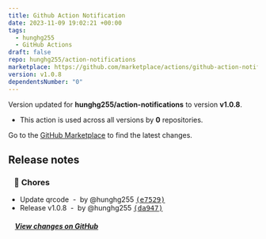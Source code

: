 ```yaml
---
title: Github Action Notification
date: 2023-11-09 19:02:21 +00:00
tags:
  - hunghg255
  - GitHub Actions
draft: false
repo: hunghg255/action-notifications
marketplace: https://github.com/marketplace/actions/github-action-notification
version: v1.0.8
dependentsNumber: "0"
---
```



Version updated for **hunghg255/action-notifications** to version **v1.0.8**.
- This action is used across all versions by **0** repositories.

Go to the [GitHub Marketplace](https://github.com/marketplace/actions/github-action-notification) to find the latest changes.

## Release notes

### &nbsp;&nbsp;&nbsp;🏡 Chores

- Update qrcode &nbsp;-&nbsp; by @hunghg255 [<samp>(e7529)</samp>](https://github.com/hunghg255/action-notifications/commit/e7529d0)
- Release v1.0.8 &nbsp;-&nbsp; by @hunghg255 [<samp>(da947)</samp>](https://github.com/hunghg255/action-notifications/commit/da9471a)

##### &nbsp;&nbsp;&nbsp;&nbsp;[View changes on GitHub](https://github.com/hunghg255/action-notifications/compare/v1.0.7...v1.0.8)
